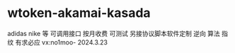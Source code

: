 # wtoken-akamai-kasada
adidas nike 等
可调用接口 按月收费 可测试
另接协议脚本软件定制 
逆向 算法 指纹 有求必应
vx:no1moo-  2024.3.23
